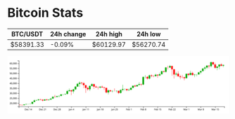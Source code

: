 # Bitcoin Stats

BTC/USDT|24h change|24h high|24h low|
|---|---|---|---|
|$58391.33|-0.09%|$60129.97|$56270.74|

<img src="./chart.svg">
